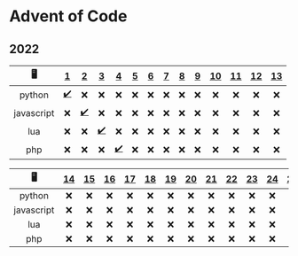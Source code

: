 # Advent of Code

## 2022

|   🖥️    |     [1](/2022/day-1/)      |       [2](2022/day-2)       |       [3](2022/day-3)       |       [4](2022/day-4)       | [5](2022/day-5) | [6](2022/day-6) | [7](2022/day-7) | [8](2022/day-8) | [9](2022/day-9) | [10](2022/day-10) | [11](2022/day-11) | [12](2022/day-12) | [13](2022/day-13) |
| :--------: | :------------------------: | :-------------------------: | :-------------------------: | :-------------------------: | :-------------: | :-------------: | :-------------: | :-------------: | :-------------: | :---------------: | :---------------: | :---------------: | :---------------: |
|   python   | [✔️](2022/day-1/main.py) |             ❌              |             ❌              |             ❌              |       ❌        |       ❌        |       ❌        |       ❌        |       ❌        |        ❌         |        ❌         |        ❌         |        ❌         |
| javascript |             ❌             | [✔️](2022/day-2/main.mjs) |             ❌              |             ❌              |       ❌        |       ❌        |       ❌        |       ❌        |       ❌        |        ❌         |        ❌         |        ❌         |        ❌         |
|    lua     |             ❌             |             ❌              | [✔️](2022/day-3/main.lua) |             ❌              |       ❌        |       ❌        |       ❌        |       ❌        |       ❌        |        ❌         |        ❌         |        ❌         |        ❌         |
|    php     |             ❌             |             ❌              |             ❌              | [✔️](2022/day-4/main.php) |       ❌        |       ❌        |       ❌        |       ❌        |       ❌        |        ❌         |        ❌         |        ❌         |        ❌         |

|   🖥️    | [14](2022/day-14) | [15](2022/day-15) | [16](2022/day-16) | [17](2022/day-17) | [18](2022/day-18) | [19](2022/day-19) | [20](2022/day-20) | [21](2022/day-21) | [22](2022/day-22) | [23](2022/day-23) | [24](2022/day-24) | [25](2022/day-25) |
| :--------: | :---------------: | :---------------: | :---------------: | :---------------: | :---------------: | :---------------: | :---------------: | :---------------: | :---------------: | :---------------: | :---------------: | :---------------: |
|   python   |        ❌         |        ❌         |        ❌         |        ❌         |        ❌         |        ❌         |        ❌         |        ❌         |        ❌         |        ❌         |        ❌         |        ❌         |
| javascript |        ❌         |        ❌         |        ❌         |        ❌         |        ❌         |        ❌         |        ❌         |        ❌         |        ❌         |        ❌         |        ❌         |        ❌         |
|    lua     |        ❌         |        ❌         |        ❌         |        ❌         |        ❌         |        ❌         |        ❌         |        ❌         |        ❌         |        ❌         |        ❌         |        ❌         |
|    php     |        ❌         |        ❌         |        ❌         |        ❌         |        ❌         |        ❌         |        ❌         |        ❌         |        ❌         |        ❌         |        ❌         |        ❌         |
